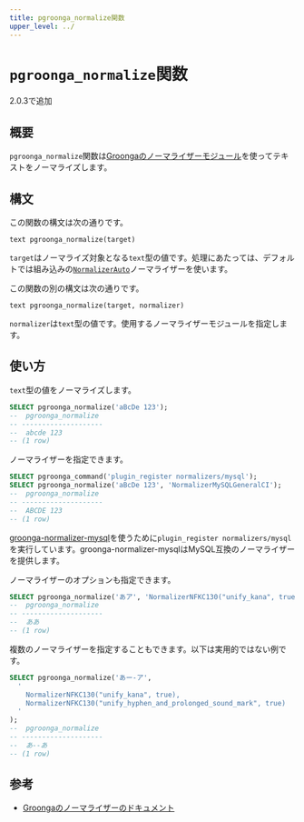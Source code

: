 ```yaml
---
title: pgroonga_normalize関数
upper_level: ../
---
```


# `pgroonga_normalize`関数

2.0.3で追加

## 概要

`pgroonga_normalize`関数は[Groongaのノーマライザーモジュール][groonga-normalizers]を使ってテキストをノーマライズします。

## 構文

この関数の構文は次の通りです。

```text
text pgroonga_normalize(target)
```

`target`はノーマライズ対象となる`text`型の値です。処理にあたっては、デフォルトでは組み込みの[`NormalizerAuto`][groonga-normalizer-auto]ノーマライザーを使います。

この関数の別の構文は次の通りです。

```text
text pgroonga_normalize(target, normalizer)
```

`normalizer`は`text`型の値です。使用するノーマライザーモジュールを指定します。

## 使い方

`text`型の値をノーマライズします。

```sql
SELECT pgroonga_normalize('aBcDe 123');
--  pgroonga_normalize 
-- --------------------
--  abcde 123
-- (1 row)
```

ノーマライザーを指定できます。

```sql
SELECT pgroonga_command('plugin_register normalizers/mysql');
SELECT pgroonga_normalize('aBcDe 123', 'NormalizerMySQLGeneralCI');
--  pgroonga_normalize 
-- --------------------
--  ABCDE 123
-- (1 row)
```

[groonga-normalizer-mysql][groonga-normalizer-mysql]を使うために`plugin_register normalizers/mysql`を実行しています。groonga-normalizer-mysqlはMySQL互換のノーマライザーを提供します。

ノーマライザーのオプションも指定できます。

```sql
SELECT pgroonga_normalize('あア', 'NormalizerNFKC130("unify_kana", true)');
--  pgroonga_normalize 
-- --------------------
--  ああ
-- (1 row)
```

複数のノーマライザーを指定することもできます。以下は実用的ではない例です。


```sql
SELECT pgroonga_normalize('あー-ア', 
  '
    NormalizerNFKC130("unify_kana", true),
    NormalizerNFKC130("unify_hyphen_and_prolonged_sound_mark", true)
  '
);
--  pgroonga_normalize 
-- --------------------
--  あ--あ
-- (1 row)
```

## 参考

 * [Groongaのノーマライザーのドキュメント][groonga-normalizers]

[groonga-normalizers]:http://groonga.org/ja/docs/reference/normalizers.html

[groonga-normalizer-auto]:http://groonga.org/ja/docs/reference/normalizers.html#normalizer-auto

[groonga-normalizer-mysql]:https://github.com/groonga/groonga-normalizer-mysql
